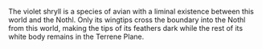 The violet shryll is a species of avian with a liminal existence between this world and the Nothl. Only its wingtips cross the boundary into the Nothl from this world, making the tips of its feathers dark while the rest of its white body remains in the Terrene Plane.